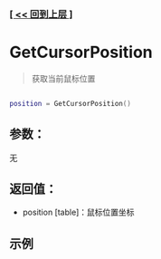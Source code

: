 ### [[ << 回到上层 ]](README.md)

# GetCursorPosition

> 获取当前鼠标位置

```lua

position = GetCursorPosition()

```

## 参数：

无

## 返回值：

+ position [table]：鼠标位置坐标

## 示例

```lua

```